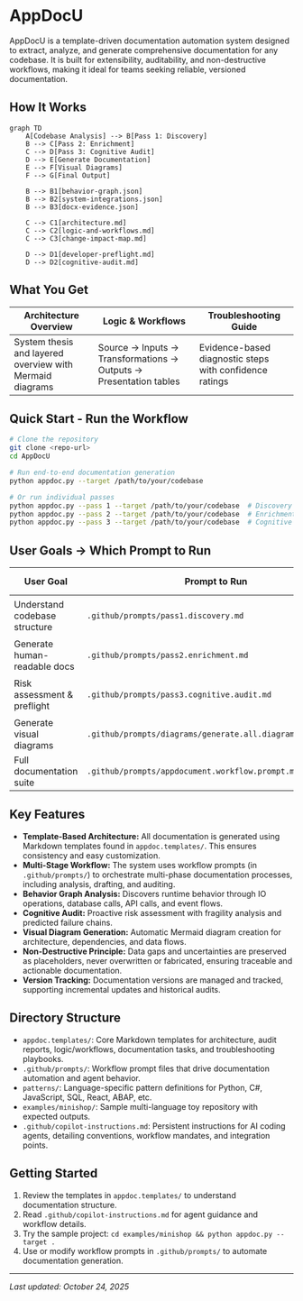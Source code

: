 # AppDocU

AppDocU is a template-driven documentation automation system designed to extract, analyze, and generate comprehensive documentation for any codebase. It is built for extensibility, auditability, and non-destructive workflows, making it ideal for teams seeking reliable, versioned documentation.

## How It Works

```mermaid
graph TD
    A[Codebase Analysis] --> B[Pass 1: Discovery]
    B --> C[Pass 2: Enrichment] 
    C --> D[Pass 3: Cognitive Audit]
    D --> E[Generate Documentation]
    E --> F[Visual Diagrams]
    F --> G[Final Output]
    
    B --> B1[behavior-graph.json]
    B --> B2[system-integrations.json] 
    B --> B3[docx-evidence.json]
    
    C --> C1[architecture.md]
    C --> C2[logic-and-workflows.md]
    C --> C3[change-impact-map.md]
    
    D --> D1[developer-preflight.md]
    D --> D2[cognitive-audit.md]
```

## What You Get

| Architecture Overview | Logic & Workflows | Troubleshooting Guide |
|----------------------|-------------------|----------------------|
| System thesis and layered overview with Mermaid diagrams | Source → Inputs → Transformations → Outputs → Presentation tables | Evidence-based diagnostic steps with confidence ratings |
## Quick Start - Run the Workflow

```bash
# Clone the repository
git clone <repo-url>
cd AppDocU

# Run end-to-end documentation generation
python appdoc.py --target /path/to/your/codebase

# Or run individual passes
python appdoc.py --pass 1 --target /path/to/your/codebase  # Discovery
python appdoc.py --pass 2 --target /path/to/your/codebase  # Enrichment  
python appdoc.py --pass 3 --target /path/to/your/codebase  # Cognitive Audit
```

## User Goals → Which Prompt to Run

| User Goal | Prompt to Run | Output Generated |
|-----------|---------------|------------------|
| Understand codebase structure | `.github/prompts/pass1.discovery.md` | `behavior-graph.json`, `system-integrations.json` |
| Generate human-readable docs | `.github/prompts/pass2.enrichment.md` | `architecture.md`, `logic-and-workflows.md` |
| Risk assessment & preflight | `.github/prompts/pass3.cognitive.audit.md` | `developer-preflight.md`, `cognitive-audit.md` |
| Generate visual diagrams | `.github/prompts/diagrams/generate.all.diagrams.prompt.md` | `diagrams/*.mmd` |
| Full documentation suite | `.github/prompts/appdocument.workflow.prompt.md` | Complete documentation set |

## Key Features

- **Template-Based Architecture:** All documentation is generated using Markdown templates found in `appdoc.templates/`. This ensures consistency and easy customization.
- **Multi-Stage Workflow:** The system uses workflow prompts (in `.github/prompts/`) to orchestrate multi-phase documentation processes, including analysis, drafting, and auditing.
- **Behavior Graph Analysis:** Discovers runtime behavior through IO operations, database calls, API calls, and event flows.
- **Cognitive Audit:** Proactive risk assessment with fragility analysis and predicted failure chains.
- **Visual Diagram Generation:** Automatic Mermaid diagram creation for architecture, dependencies, and data flows.
- **Non-Destructive Principle:** Data gaps and uncertainties are preserved as placeholders, never overwritten or fabricated, ensuring traceable and actionable documentation.
- **Version Tracking:** Documentation versions are managed and tracked, supporting incremental updates and historical audits.

## Directory Structure

- `appdoc.templates/`: Core Markdown templates for architecture, audit reports, logic/workflows, documentation tasks, and troubleshooting playbooks.
- `.github/prompts/`: Workflow prompt files that drive documentation automation and agent behavior.
- `patterns/`: Language-specific pattern definitions for Python, C#, JavaScript, SQL, React, ABAP, etc.
- `examples/minishop/`: Sample multi-language toy repository with expected outputs.
- `.github/copilot-instructions.md`: Persistent instructions for AI coding agents, detailing conventions, workflow mandates, and integration points.

## Getting Started

1. Review the templates in `appdoc.templates/` to understand documentation structure.
2. Read `.github/copilot-instructions.md` for agent guidance and workflow details.
3. Try the sample project: `cd examples/minishop && python appdoc.py --target .`
4. Use or modify workflow prompts in `.github/prompts/` to automate documentation generation.

---
_Last updated: October 24, 2025_
